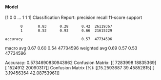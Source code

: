 #### Model
[1 0 0 ... 1 1 1]
Classification Report:
              precision    recall  f1-score   support

           0       0.83      0.28      0.42  26119367
           1       0.52      0.93      0.66  21615229

    accuracy                           0.57  47734596
   macro avg       0.67      0.60      0.54  47734596
weighted avg       0.69      0.57      0.53  47734596

Accuracy: 0.5734690830943662
Confusion Matrix:
[[ 7283998 18835369]
 [ 1524912 20090317]]
Confusion Matrix (%):
[[15.2593687  39.45852815]
 [ 3.19456354 42.08753961]]
